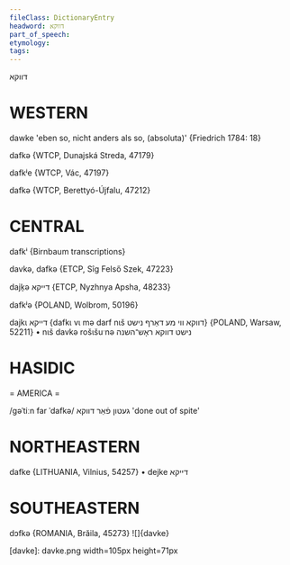 ```yaml
---
fileClass: DictionaryEntry
headword: דווקא
part_of_speech: 
etymology: 
tags: 
---
```

דווקא

WESTERN
========

dawke 'eben so, nicht anders als so, (absoluta)' {Friedrich 1784: 18}

dafkə {WTCP, Dunajská Streda, 47179}

dafkʲe {WTCP, Vác, 47197}

dafkə {WTCP, Berettyó-Újfalu, 47212}

CENTRAL
========

dafkⁱ {Birnbaum transcriptions}

davkə, dafkə {ETCP, Sîg Felső Szek, 47223}

dajk̠ə דייקא {ETCP, Nyzhnya Apsha, 48233}

dafkʲə {POLAND, Wolbrom, 50196}

dajkɩ דייקא {dafkɩ vɩ mə darf nɩš דווקא ווי מע דאַרף נישט} {POLAND, Warsaw, 52211}
	•	nɩš davkə rošɩšuˑnə נישט דווקא ראָש־השנה

HASIDIC
=======
= AMERICA = 

/gəˈtiːn far ˈdafkə/ געטון פֿאַר דווקא 'done out of spite'

NORTHEASTERN
==============

dafke {LITHUANIA, Vilnius, 54257}
	•	dejke דייקא

SOUTHEASTERN
==============

dɔfkə {ROMANIA, Brăila, 45273}
![]{davke}

[davke]: davke.png width=105px height=71px